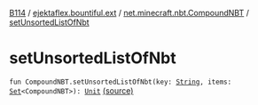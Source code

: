 [B114](../../index.md) / [ejektaflex.bountiful.ext](../index.md) / [net.minecraft.nbt.CompoundNBT](index.md) / [setUnsortedListOfNbt](./set-unsorted-list-of-nbt.md)

# setUnsortedListOfNbt

`fun CompoundNBT.setUnsortedListOfNbt(key: `[`String`](https://kotlinlang.org/api/latest/jvm/stdlib/kotlin/-string/index.html)`, items: `[`Set`](https://kotlinlang.org/api/latest/jvm/stdlib/kotlin.collections/-set/index.html)`<CompoundNBT>): `[`Unit`](https://kotlinlang.org/api/latest/jvm/stdlib/kotlin/-unit/index.html) [(source)](https://github.com/ejektaflex/Bountiful/tree/develop/src/main/kotlin/ejektaflex/bountiful/ext/ExtNBT.kt#L24)